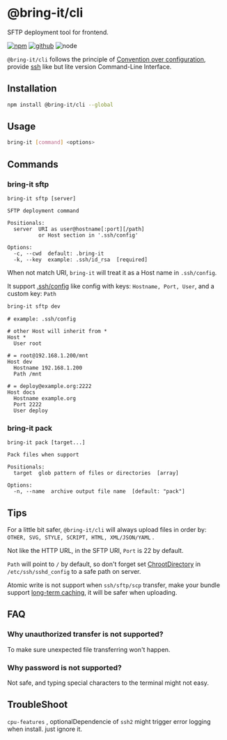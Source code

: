 # @bring-it/cli

SFTP deployment tool for frontend.

[![npm][npm-badge]][npm-url]
[![github][github-badge]][github-url]
![node][node-badge]

[npm-url]: https://www.npmjs.com/package/@bring-it/cli
[npm-badge]: https://img.shields.io/npm/v/@bring-it/cli.svg?style=flat-square&logo=npm
[github-url]: https://github.com/airkro/bring-it
[github-badge]: https://img.shields.io/npm/l/@bring-it/cli.svg?style=flat-square&colorB=blue&logo=github
[node-badge]: https://img.shields.io/node/v/@bring-it/cli.svg?style=flat-square&colorB=green&logo=node.js

`@bring-it/cli` follows the principle of [Convention over configuration](https://en.wikipedia.org/wiki/Convention_over_configuration), provide [ssh](https://man.openbsd.org/ssh) like but lite version Command-Line Interface.

## Installation

```sh
npm install @bring-it/cli --global
```

## Usage

```sh
bring-it [command] <options>
```

## Commands

### bring-it sftp

```properties
bring-it sftp [server]

SFTP deployment command

Positionals:
  server  URI as user@hostname[:port][/path]
          or Host section in '.ssh/config'

Options:
  -c, --cwd  default: .bring-it
  -k, --key  example: .ssh/id_rsa  [required]
```

When <server> not match URI, `bring-it` will treat it as a Host name in `.ssh/config`.

It support [.ssh/config](https://man.openbsd.org/ssh_config.5) like config with keys: `Hostname, Port, User`, and a custom key: `Path`

```sh
bring-it sftp dev
```

```properties
# example: .ssh/config

# other Host will inherit from *
Host *
  User root

# = root@192.168.1.200/mnt
Host dev
  Hostname 192.168.1.200
  Path /mnt

# = deploy@example.org:2222
Host docs
  Hostname example.org
  Port 2222
  User deploy
```

### bring-it pack

```properties
bring-it pack [target...]

Pack files when support

Positionals:
  target  glob pattern of files or directories  [array]

Options:
  -n, --name  archive output file name  [default: "pack"]
```

## Tips

For a little bit safer, `@bring-it/cli` will always upload files in order by: `OTHER, SVG, STYLE, SCRIPT, HTML, XML/JSON/YAML` .

Not like the HTTP URL, in the SFTP URI, `Port` is 22 by default.

`Path` will point to `/` by default, so don't forget set [ChrootDirectory](https://man.openbsd.org/sshd_config#ChrootDirectory) in `/etc/ssh/sshd_config` to a safe path on server.

Atomic write is not support when `ssh/sftp/scp` transfer, make your bundle support [long-term caching](https://developers.google.com/web/fundamentals/performance/webpack/use-long-term-caching), it will be safer when uploading.

## FAQ

### Why unauthorized transfer is not supported?

To make sure unexpected file transferring won't happen.

### Why password is not supported?

Not safe, and typing special characters to the terminal might not easy.

## TroubleShoot

`cpu-features` , optionalDependencie of `ssh2` might trigger error logging when install. just ignore it.

